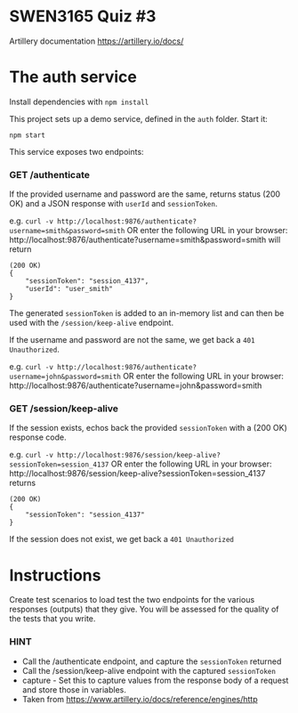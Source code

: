 # SWEN3165 Quiz #3

Artillery documentation https://artillery.io/docs/

# The auth service

Install dependencies with `npm install`

This project sets up a demo service, defined in the `auth` folder. Start it:

```
npm start
```

This service exposes two endpoints:

### GET /authenticate
If the provided username and password are the same, returns status (200 OK) and a JSON response with `userId` and `sessionToken`.

e.g. `curl -v http://localhost:9876/authenticate?username=smith&password=smith`
OR enter the following URL in your browser: http://localhost:9876/authenticate?username=smith&password=smith 
will return

```
(200 OK)
{
    "sessionToken": "session_4137",
    "userId": "user_smith"
}
```
The generated `sessionToken` is added to an in-memory list and can then be used with the `/session/keep-alive` endpoint.

If the username and password are not the same, we get back a `401 Unauthorized`.

e.g. `curl -v http://localhost:9876/authenticate?username=john&password=smith`
OR enter the following URL in your browser: http://localhost:9876/authenticate?username=john&password=smith

### GET /session/keep-alive
If the session exists, echos back the provided `sessionToken` with a (200 OK) response code.

e.g. `curl -v http://localhost:9876/session/keep-alive?sessionToken=session_4137`
OR enter the following URL in your browser: http://localhost:9876/session/keep-alive?sessionToken=session_4137
returns
```
(200 OK)
{
    "sessionToken": "session_4137"
}
```

If the session does not exist, we get back a `401 Unauthorized`

# Instructions

Create test scenarios to load test the two endpoints for the various responses (outputs) that they give. You will be assessed for the quality of the tests that you write.

### HINT
* Call the /authenticate endpoint, and capture the `sessionToken` returned
* Call the /session/keep-alive endpoint with the captured `sessionToken`
* capture - Set this to capture values from the response body of a request and store those in variables.
* Taken from https://www.artillery.io/docs/reference/engines/http